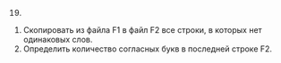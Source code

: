 19.
1) Скопировать из файла F1 в файл F2 все строки, в которых нет одинаковых слов. 
2) Определить количество согласных букв в последней строке F2. 

